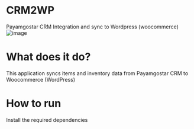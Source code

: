 # CRM2WP
Payamgostar CRM Integration and sync to Wordpress (woocommerce)
![image](https://github.com/Morsine/CRM2WP/assets/19589644/7bc5592a-dc64-4ce4-8851-b4303d26777e)
# What does it do?
This application syncs items and inventory data from Payamgostar CRM to Woocommerce (WordPress)
# How to run
Install the required dependencies
